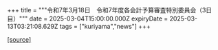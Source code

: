 +++
title = """令和7年3月18日　令和7年度各会計予算審査特別委員会（3日目）"""
date = 2025-03-04T15:00:00.000Z
expiryDate = 2025-03-13T03:21:08.629Z
tags = ["kuriyama","news"]
+++


[[source]](https://www.town.kuriyama.hokkaido.jp/site/gikai/30680.html)
